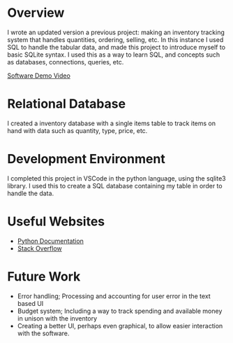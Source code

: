 # Overview

I wrote an updated version a previous project: making an inventory tracking system that handles quantities, ordering, selling, etc. In this instance I used SQL to handle the tabular data, and made this project to introduce myself to basic SQLite syntax. I used this as a way to learn SQL, and concepts such as databases, connections, queries, etc. 

[Software Demo Video](https://youtu.be/ZKfMxD9cSb4)

# Relational Database

I created a inventory database with a single items table to track items on hand with data such as quantity, type, price, etc. 

# Development Environment

I completed this project in VSCode in the python language, using the sqlite3 library. I used this to create a SQL database containing my table in order to handle the data. 

# Useful Websites

- [Python Documentation](https://docs.python.org/3/)
- [Stack Overflow](https://stackoverflow.com/)

# Future Work

- Error handling; Processing and accounting for user error in the text based UI
- Budget system; Including a way to track spending and available money in unison with the inventory
- Creating a better UI, perhaps even graphical, to allow easier interaction with the software.
